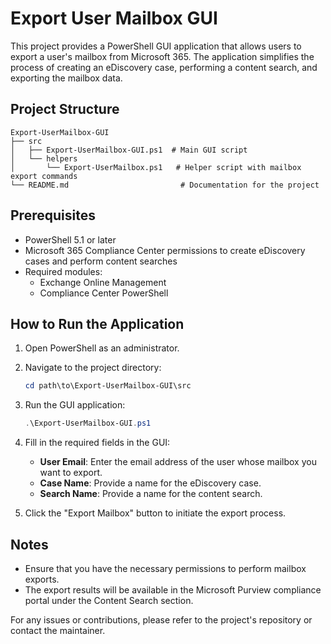 # Export User Mailbox GUI

This project provides a PowerShell GUI application that allows users to export a user's mailbox from Microsoft 365. The application simplifies the process of creating an eDiscovery case, performing a content search, and exporting the mailbox data.

## Project Structure

```
Export-UserMailbox-GUI
├── src
│   ├── Export-UserMailbox-GUI.ps1  # Main GUI script
│   └── helpers
│       └── Export-UserMailbox.ps1   # Helper script with mailbox export commands
└── README.md                         # Documentation for the project
```

## Prerequisites

- PowerShell 5.1 or later
- Microsoft 365 Compliance Center permissions to create eDiscovery cases and perform content searches
- Required modules:
  - Exchange Online Management
  - Compliance Center PowerShell

## How to Run the Application

1. Open PowerShell as an administrator.
2. Navigate to the project directory:
   ```powershell
   cd path\to\Export-UserMailbox-GUI\src
   ```
3. Run the GUI application:
   ```powershell
   .\Export-UserMailbox-GUI.ps1
   ```
4. Fill in the required fields in the GUI:
   - **User Email**: Enter the email address of the user whose mailbox you want to export.
   - **Case Name**: Provide a name for the eDiscovery case.
   - **Search Name**: Provide a name for the content search.

5. Click the "Export Mailbox" button to initiate the export process.

## Notes

- Ensure that you have the necessary permissions to perform mailbox exports.
- The export results will be available in the Microsoft Purview compliance portal under the Content Search section.

For any issues or contributions, please refer to the project's repository or contact the maintainer.